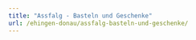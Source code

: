 ```yaml
---
title: "Assfalg - Basteln und Geschenke"
url: /ehingen-donau/assfalg-basteln-und-geschenke/
---
```


